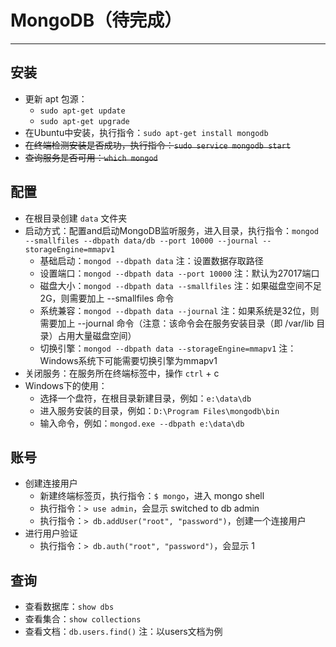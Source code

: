 # MongoDB（待完成）
***

## 安装
* 更新 apt 包源：
    * `sudo apt-get update`
    * `sudo apt-get upgrade`
* 在Ubuntu中安装，执行指令：`sudo apt-get install mongodb`
* <del>在终端检测安装是否成功，执行指令：`sudo service mongodb start`</del>
* <del>查询服务是否可用：`which mongod`</del>

## 配置
* 在根目录创建 `data` 文件夹
* 启动方式：配置and启动MongoDB监听服务，进入目录，执行指令：`mongod --smallfiles --dbpath data/db --port 10000 --journal --storageEngine=mmapv1`
    * 基础启动：`mongod --dbpath data` 注：设置数据存取路径
    * 设置端口：`mongod --dbpath data --port 10000` 注：默认为27017端口
    * 磁盘大小：`mongod --dbpath data --smallfiles` 注：如果磁盘空间不足2G，则需要加上 --smallfiles 命令
    * 系统兼容：`mongod --dbpath data --journal` 注：如果系统是32位，则需要加上 --journal 命令（注意：该命令会在服务安装目录（即 /var/lib 目录）占用大量磁盘空间）
    * 切换引擎：`mongod --dbpath data --storageEngine=mmapv1` 注：Windows系统下可能需要切换引擎为mmapv1
* 关闭服务：在服务所在终端标签中，操作 `ctrl` + c
* Windows下的使用：
    * 选择一个盘符，在根目录新建目录，例如：`e:\data\db`
    * 进入服务安装的目录，例如：`D:\Program Files\mongodb\bin`
    * 输入命令，例如：`mongod.exe --dbpath e:\data\db`
  
## 账号
* 创建连接用户
    * 新建终端标签页，执行指令：`$ mongo`，进入 mongo shell
    * 执行指令：`> use admin`，会显示 switched to db admin
    * 执行指令：`> db.addUser("root", "password")`，创建一个连接用户
* 进行用户验证
    * 执行指令：`> db.auth("root", "password")`，会显示 1

## 查询
* 查看数据库：`show dbs`
* 查看集合：`show collections`
* 查看文档：`db.users.find()` 注：以users文档为例
